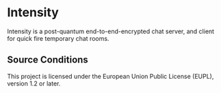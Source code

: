 # Intensity

Intensity is a post-quantum end-to-end-encrypted chat server, and client for quick fire temporary chat rooms.

## Source Conditions

This project is licensed under the European Union Public License (EUPL), version 1.2 or later.